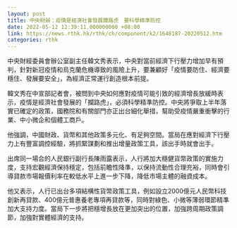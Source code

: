 ```yaml
---
layout: post
title: 中央財辦：疫情是經濟社會發展攔路虎　要科學精準防控
date: 2022-05-12 12:39:11.000000000 +08:00
link: https://news.rthk.hk/rthk/ch/component/k2/1648187-20220512.htm
categories: rthk
---
```


中央財經委員會辦公室副主任韓文秀表示，中央對當前經濟下行壓力增加早有預判，針對新冠疫情和烏克蘭危機導致的風險上升，要兼顧好「疫情要防住、經濟要穩住、發展要安全」，為經濟正常運行創造根本前提。

韓文秀在中宣部記者會，被問到中央如何應對疫情可能引致的經濟增長放緩時表示，疫情是經濟社會發展的「攔路虎」，必須科學精準防控。中央將爭取上半年落實已確定的政策，國務院和有關部門亦正出台細化舉措，幫助受疫情嚴重衝擊的行業、中小微企和個體工商戶。

他強調，中國財政、貨幣和其他政策多元化、有足夠空間。當局在應對經濟下行壓力上有豐富調控經驗，將抓緊謀劃和推出增量政策工具，該出手時就會出手。

出席同一場合的人民銀行副行長陳雨露表示，人行將加大穩健貨幣政策的實施力度，支持宏觀經濟保持穩定，包括前瞻性降準，以保持流動性合理充裕，同時會引導貸款市場報價利率在較低水平上進一步下降，降低市場主體的融資成本。

他又表示，人行已出台多項結構性貨幣政策工具，例如設立2000億元人民幣科技創新再貸款、400億元普惠養老專項再貸款等，同時對綠色、小微等薄弱環節精準加大支持力度。當局下一步將把穩增長放在更加突出的位置，加強跨周期政策調節，加強對實體經濟的支持。
